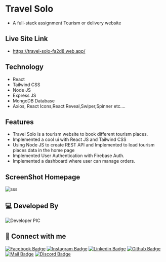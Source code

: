 # Travel Solo

- A full-stack assignment Tourism or delivery website

## Live Site Link

- https://travel-solo-fa2d8.web.app/

## Technology

- React
- Tailwind CSS
- Node JS
- Express JS
- MongoDB Database
- Axios, React Icons,React Reveal,Swiper,Spinner etc....

## Features

- Travel Solo is a tourism website to book different tourism places.
- Implemented a cool ui with React JS and Tailwind CSS
- Using Node JS to create REST API and Implemented to load tourism places data in the home page 
- Implemented User Authentication with Firebase Auth.
- Implemented a dashboard where user can manage orders.


## ScreenShot Homepage
![sss](https://awesomescreenshot.s3.amazonaws.com/image/2491978/15929104-faedc2e8c86f7f2e2e427f86040917d9.png?X-Amz-Algorithm=AWS4-HMAC-SHA256&X-Amz-Credential=AKIAJSCJQ2NM3XLFPVKA%2F20211031%2Fus-east-1%2Fs3%2Faws4_request&X-Amz-Date=20211031T095743Z&X-Amz-Expires=28800&X-Amz-SignedHeaders=host&X-Amz-Signature=e0cc34ee37c4957f907d36f976cbed4410e96f297f418bb8dcc7972d54f40133)

## 💻 Developed By

![Developer PIC](https://avatars.githubusercontent.com/u/73340940?s=48&v=4)

## 🚀 Connect with me

[![Facebook Badge](https://img.shields.io/badge/Facebook-1877F2?style=for-the-badge&logo=facebook&logoColor=white)](https://facebook.com/abtahinoorsm)
[![Instagram Badge](https://img.shields.io/badge/Instagram-E4405F?style=for-the-badge&logo=instagram&logoColor=white)](https://instagram.com/smabtahinoor)
[![Linkedin Badge](https://img.shields.io/badge/LinkedIn-0077B5?style=for-the-badge&logo=linkedin&logoColor=white)](https://linkedin.com/in/smabtahinoor)
[![Github Badge](https://img.shields.io/badge/GitHub-100000?style=for-the-badge&logo=github&logoColor=white)](https://github.com/19smabtahinoor)
[![Mail Badge](https://img.shields.io/badge/Gmail-D14836?style=for-the-badge&logo=gmail&logoColor=white)](mailto:abtahinorkabid@gmail.com)
[![Discord Badge](https://img.shields.io/badge/Discord-7289DA?style=for-the-badge&logo=discord&logoColor=white)](https://discord.gg/WJjCBB86PJ)
